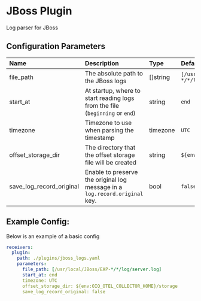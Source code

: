 # JBoss Plugin

Log parser for JBoss

## Configuration Parameters

| Name | Description | Type | Default | Required | Values |
|:-- |:-- |:-- |:-- |:-- |:-- |
| file_path | The absolute path to the JBoss logs | []string | `[/usr/local/JBoss/EAP-*/*/log/server.log]` | false |  |
| start_at | At startup, where to start reading logs from the file (`beginning` or `end`) | string | `end` | false | `beginning`, `end` |
| timezone | Timezone to use when parsing the timestamp | timezone | `UTC` | false |  |
| offset_storage_dir | The directory that the offset storage file will be created | string | `${env:OIQ_OTEL_COLLECTOR_HOME}/storage` | false |  |
| save_log_record_original | Enable to preserve the original log message in a `log.record.original` key. | bool | `false` | false |  |

## Example Config:

Below is an example of a basic config

```yaml
receivers:
  plugin:
    path: ./plugins/jboss_logs.yaml
    parameters:
      file_path: [/usr/local/JBoss/EAP-*/*/log/server.log]
      start_at: end
      timezone: UTC
      offset_storage_dir: ${env:OIQ_OTEL_COLLECTOR_HOME}/storage
      save_log_record_original: false
```
